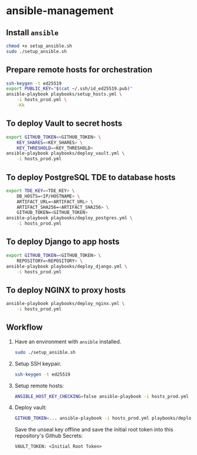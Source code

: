 # ansible-management

## Install `ansible`

```bash
chmod +x setup_ansible.sh
sudo ./setup_ansible.sh
```

## Prepare remote hosts for orchestration

```bash
ssh-keygen -t ed25519
export PUBLIC_KEY="$(cat ~/.ssh/id_ed25519.pub)"
ansible-playbook playbooks/setup_hosts.yml \
    -i hosts_prod.yml \
    -Kk
```

## To deploy Vault to secret hosts

```bash
export GITHUB_TOKEN=<GITHUB_TOKEN> \ 
    KEY_SHARES=<KEY_SHARES> \
    KEY_THRESHOLD=<KEY_THRESHOLD>
ansible-playbook playbooks/deploy_vault.yml \
    -i hosts_prod.yml 
```

## To deploy PostgreSQL TDE to database hosts

```bash
export TDE_KEY=<TDE_KEY> \
    DB_HOSTS=<IP/HOSTNAME> \
    ARTIFACT_URL=<ARTIFACT_URL> \
    ARTIFACT_SHA256=<ARTIFACT_SHA256> \
    GITHUB_TOKEN=<GITHUB_TOKEN>
ansible-playbook playbooks/deploy_postgres.yml \
    -i hosts_prod.yml 
```

## To deploy Django to app hosts

```bash
export GITHUB_TOKEN=<GITHUB_TOKEN> \
    REPOSITORY=<REPOSITORY> \
ansible-playbook playbooks/deploy_django.yml \
    -i hosts_prod.yml 
```

## To deploy NGINX to proxy hosts

```bash
ansible-playbook playbooks/deploy_nginx.yml \
    -i hosts_prod.yml 
```


## Workflow

1) Have an environment with `ansible` installed.
    ```bash
    sudo ./setup_ansible.sh
    ```

2) Setup SSH keypair.
    ```bash
    ssh-keygen -t ed25519
    ```

2) Setup remote hosts:
    ```bash
    ANSIBLE_HOST_KEY_CHECKING=false ansible-playbook -i hosts_prod.yml playbooks/setup_hosts.yml -Kk
    ```

3) Deploy vault:
    ```bash
    GITHUB_TOKEN=... ansible-playbook -i hosts_prod.yml playbooks/deploy_vault.yml
    ```
    Save the unseal key offline and save the initial root token into this repository's Github Secrets:
    ```
    VAULT_TOKEN: <Initial Root Token>
    ```
